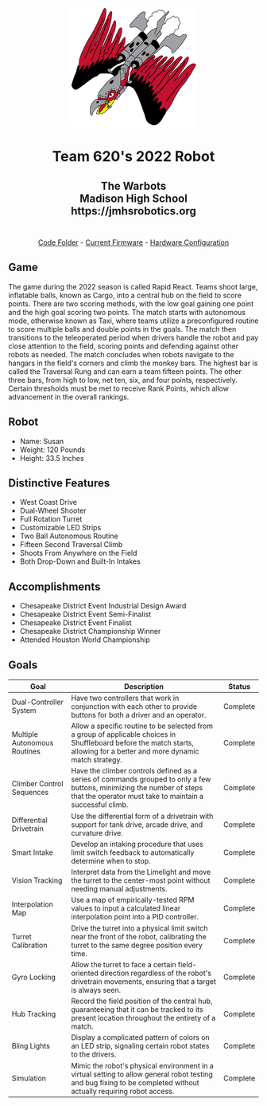 <p align="center">
  <img width="256" alt="Logo" src="/img/logo.png">
</p>
<h1 align="center">Team 620's 2022 Robot</h1>
<h2 align="center">
  The Warbots<br>
  Madison High School<br>
  https://jmhsrobotics.org<br><br>
</h2>

<p align="center"><a href="/src/main/java/frc/robot">Code Folder</a> - <a href="/firmware.md">Current Firmware</a> - <a href="/hardware.md">Hardware Configuration</a></p>

## Game

The game during the 2022 season is called Rapid React. Teams shoot large, inflatable balls, known as Cargo, into a central hub on the field to score points. There are two scoring methods, with the low goal gaining one point and the high goal scoring two points. The match starts with autonomous mode, otherwise known as Taxi, where teams utilize a preconfigured routine to score multiple balls and double points in the goals. The match then transitions to the teleoperated period when drivers handle the robot and pay close attention to the field, scoring points and defending against other robots as needed. The match concludes when robots navigate to the hangars in the field's corners and climb the monkey bars. The highest bar is called the Traversal Rung and can earn a team fifteen points. The other three bars, from high to low, net ten, six, and four points, respectively. Certain thresholds must be met to receive Rank Points, which allow advancement in the overall rankings.

## Robot

* Name: Susan
* Weight: 120 Pounds
* Height: 33.5 Inches

## Distinctive Features

* West Coast Drive
* Dual-Wheel Shooter
* Full Rotation Turret
* Customizable LED Strips
* Two Ball Autonomous Routine
* Fifteen Second Traversal Climb
* Shoots From Anywhere on the Field
* Both Drop-Down and Built-In Intakes

## Accomplishments

* Chesapeake District Event Industrial Design Award
* Chesapeake District Event Semi-Finalist
* Chesapeake District Event Finalist
* Chesapeake District Championship Winner
* Attended Houston World Championship

## Goals

| Goal                         | Description                                                                                                                                                                         | Status   |
|------------------------------|-------------------------------------------------------------------------------------------------------------------------------------------------------------------------------------|----------|
| Dual-Controller System       | Have two controllers that work in conjunction with each other to provide buttons for both a driver and an operator.                                                                 | Complete |
| Multiple Autonomous Routines | Allow a specific routine to be selected from a group of applicable choices in Shuffleboard before the match starts, allowing for a better and more dynamic match strategy.          | Complete |
| Climber Control Sequences    | Have the climber controls defined as a series of commands grouped to only a few buttons, minimizing the number of steps that the operator must take to maintain a successful climb. | Complete |
| Differential Drivetrain      | Use the differential form of a drivetrain with support for tank drive, arcade drive, and curvature drive.                                                                           | Complete |
| Smart Intake                 | Develop an intaking procedure that uses limit switch feedback to automatically determine when to stop.                                                                              | Complete |
| Vision Tracking              | Interpret data from the Limelight and move the turret to the center-most point without needing manual adjustments.                                                                  | Complete |
| Interpolation Map            | Use a map of empirically-tested RPM values to input a calculated linear interpolation point into a PID controller.                                                                  | Complete |
| Turret Calibration           | Drive the turret into a physical limit switch near the front of the robot, calibrating the turret to the same degree position every time.                                           | Complete |
| Gyro Locking                 | Allow the turret to face a certain field-oriented direction regardless of the robot's drivetrain movements, ensuring that a target is always seen.                                  | Complete |
| Hub Tracking                 | Record the field position of the central hub, guaranteeing that it can be tracked to its present location throughout the entirety of a match.                                       | Complete |
| Bling Lights                 | Display a complicated pattern of colors on an LED strip, signaling certain robot states to the drivers.                                                                             | Complete |
| Simulation                   | Mimic the robot's physical environment in a virtual setting to allow general robot testing and bug fixing to be completed without actually requiring robot access.                  | Complete |
